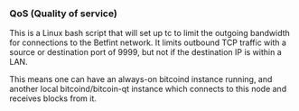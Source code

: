 ### QoS (Quality of service) ###

This is a Linux bash script that will set up tc to limit the outgoing bandwidth for connections to the Betfint network. It limits outbound TCP traffic with a source or destination port of 9999, but not if the destination IP is within a LAN.

This means one can have an always-on bitcoind instance running, and another local bitcoind/bitcoin-qt instance which connects to this node and receives blocks from it.
